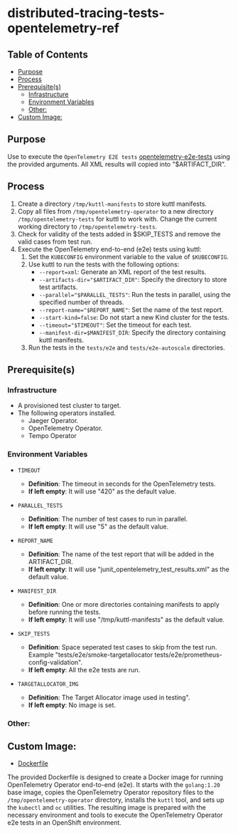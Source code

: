 # distributed-tracing-tests-opentelemetry-ref<!-- omit from toc -->

## Table of Contents<!-- omit from toc -->

- [Purpose](#purpose)
- [Process](#process)
- [Prerequisite(s)](#prerequisites)
  - [Infrastructure](#infrastructure)
  - [Environment Variables](#environment-variables)
  - [Other:](#other)
- [Custom Image:](#custom-image)

## Purpose

Use to execute the `OpenTelemetry E2E tests` [opentelemetry-e2e-tests](https://github.com/open-telemetry/opentelemetry-operator/tree/main/tests) using the provided arguments. All XML results will copied into "$ARTIFACT_DIR".

## Process

1. Create a directory `/tmp/kuttl-manifests` to store kuttl manifests.
2. Copy all files from `/tmp/opentelemetry-operator` to a new directory `/tmp/opentelemetry-tests` for kuttl to work with. Change the current working directory to `/tmp/opentelemetry-tests`.
3. Check for validity of the tests added in $SKIP_TESTS and remove the valid cases from test run. 
4. Execute the OpenTelemetry end-to-end (e2e) tests using kuttl:
   1. Set the `KUBECONFIG` environment variable to the value of `$KUBECONFIG`.
   2. Use kuttl to run the tests with the following options:
      - `--report=xml`: Generate an XML report of the test results.
      - `--artifacts-dir="$ARTIFACT_DIR"`: Specify the directory to store test artifacts.
      - `--parallel="$PARALLEL_TESTS"`: Run the tests in parallel, using the specified number of threads.
      - `--report-name="$REPORT_NAME"`: Set the name of the test report.
      - `--start-kind=false`: Do not start a new Kind cluster for the tests.
      - `--timeout="$TIMEOUT"`: Set the timeout for each test.
      - `--manifest-dir=$MANIFEST_DIR`: Specify the directory containing kuttl manifests.
   3. Run the tests in the `tests/e2e` and `tests/e2e-autoscale` directories.

## Prerequisite(s)

### Infrastructure

- A provisioned test cluster to target.
- The following operators installed.
  - Jaeger Operator.
  - OpenTelemetry Operator.
  - Tempo Operator

### Environment Variables

- `TIMEOUT`
  - **Definition**: The timeout in seconds for the OpenTelemetry tests.
  - **If left empty**: It will use "420" as the default value.

- `PARALLEL_TESTS`
  - **Definition**: The number of test cases to run in parallel.
  - **If left empty**: It will use "5" as the default value.

- `REPORT_NAME`
  - **Definition**: The name of the test report that will be added in the ARTIFACT_DIR.
  - **If left empty**: It will use "junit_opentelemetry_test_results.xml" as the default value.

- `MANIFEST_DIR`
  - **Definition**: One or more directories containing manifests to apply before running the tests.
  - **If left empty**: It will use "/tmp/kuttl-manifests" as the default value.

- `SKIP_TESTS`
  - **Definition**: Space seperated test cases to skip from the test run. Example "tests/e2e/smoke-targetallocator tests/e2e/prometheus-config-validation".
  - **If left empty**: All the e2e tests are run.

- `TARGETALLOCATOR_IMG`
  - **Definition**: The Target Allocator image used in testing".
  - **If left empty**: No image is set.

### Other:

## Custom Image:

- [Dockerfile](https://github.com/open-telemetry/opentelemetry-operator/blob/main/tests/e2e-openshift/Dockerfile)

The provided Dockerfile is designed to create a Docker image for running OpenTelemetry Operator end-to-end (e2e). It starts with the `golang:1.20` base image, copies the OpenTelemetry Operator repository files to the `/tmp/opentelemetry-operator` directory, installs the `kuttl` tool, and sets up the `kubectl` and `oc` utilities. The resulting image is prepared with the necessary environment and tools to execute the OpenTelemetry Operator e2e tests in an OpenShift environment.
